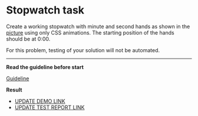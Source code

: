 # Stopwatch task

Create a working stopwatch with minute and second hands as shown in the [picture](stopwatch.png) using only CSS animations. The starting position of the hands should be at 0:00.

For this problem, testing of your solution will not be automated.

---
**Read the guideline before start**

[Guideline](https://github.com/mate-academy/layout_task-guideline/blob/master/README.md)

**Result**

- [UPDATE DEMO LINK](https://StasGostev.github.io/layout_stop-watch/)
- [UPDATE TEST REPORT LINK](https://StasGostev.github.io/layout_stop-watch/report/html_report/)
